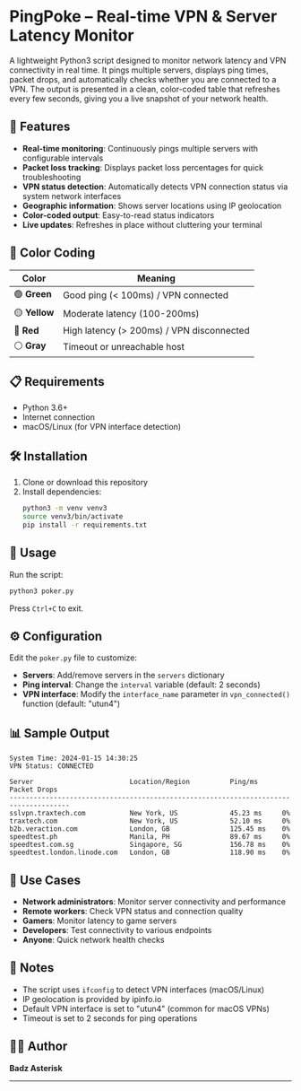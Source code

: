 # PingPoke – Real-time VPN & Server Latency Monitor

A lightweight Python3 script designed to monitor network latency and VPN connectivity in real time. It pings multiple servers, displays ping times, packet drops, and automatically checks whether you are connected to a VPN. The output is presented in a clean, color-coded table that refreshes every few seconds, giving you a live snapshot of your network health.

## 🚀 Features

- **Real-time monitoring**: Continuously pings multiple servers with configurable intervals
- **Packet loss tracking**: Displays packet loss percentages for quick troubleshooting
- **VPN status detection**: Automatically detects VPN connection status via system network interfaces
- **Geographic information**: Shows server locations using IP geolocation
- **Color-coded output**: Easy-to-read status indicators
- **Live updates**: Refreshes in place without cluttering your terminal

## 🎨 Color Coding

| Color | Meaning |
|-------|---------|
| 🟢 **Green** | Good ping (< 100ms) / VPN connected |
| 🟡 **Yellow** | Moderate latency (100-200ms) |
| 🔴 **Red** | High latency (> 200ms) / VPN disconnected |
| ⚪ **Gray** | Timeout or unreachable host |

## 📋 Requirements

- Python 3.6+
- Internet connection
- macOS/Linux (for VPN interface detection)

## 🛠️ Installation

1. Clone or download this repository
2. Install dependencies:
   ```bash
   python3 -m venv venv3
   source venv3/bin/activate
   pip install -r requirements.txt
   ```

## 🚀 Usage

Run the script:
```bash
python3 poker.py
```

Press `Ctrl+C` to exit.

## ⚙️ Configuration

Edit the `poker.py` file to customize:

- **Servers**: Add/remove servers in the `servers` dictionary
- **Ping interval**: Change the `interval` variable (default: 2 seconds)
- **VPN interface**: Modify the `interface_name` parameter in `vpn_connected()` function (default: "utun4")

## 📊 Sample Output

```
System Time: 2024-01-15 14:30:25
VPN Status: CONNECTED

Server                        Location/Region          Ping/ms      Packet Drops    
-------------------------------------------------------------------------------------
sslvpn.traxtech.com           New York, US             45.23 ms     0%              
traxtech.com                  New York, US             52.10 ms     0%              
b2b.veraction.com             London, GB               125.45 ms    0%              
speedtest.ph                  Manila, PH               89.67 ms     0%              
speedtest.com.sg              Singapore, SG            156.78 ms    0%              
speedtest.london.linode.com   London, GB               118.90 ms    0%              
```

## 🎯 Use Cases

- **Network administrators**: Monitor server connectivity and performance
- **Remote workers**: Check VPN status and connection quality
- **Gamers**: Monitor latency to game servers
- **Developers**: Test connectivity to various endpoints
- **Anyone**: Quick network health checks

## 📝 Notes

- The script uses `ifconfig` to detect VPN interfaces (macOS/Linux)
- IP geolocation is provided by ipinfo.io
- Default VPN interface is set to "utun4" (common for macOS VPNs)
- Timeout is set to 2 seconds for ping operations

## 👨‍💻 Author

**Badz Asterisk**

---
